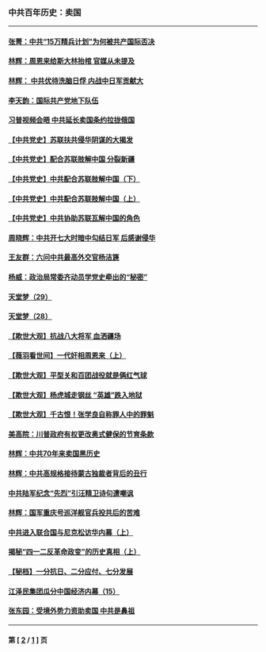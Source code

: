 ### 中共百年历史：卖国
---
#### [张菁：中共“15万精兵计划”为何被共产国际否决](../../pages/nf1176117/n13967677.md?07010430) 
#### [林辉：周恩来给斯大林抬棺 官媒从未提及](../../pages/nf1176117/n13961173.md?07010430) 
#### [林辉： 中共优待洗脑日俘 内战中日军贡献大](../../pages/nf1176117/n13624644.md?07010430) 
#### [李天韵：国际共产党地下队伍](../../pages/nf1176117/n13611808.md?07010430) 
#### [习普视频会晤 中共延长卖国条约拉拢俄国](../../pages/nf1176117/n13060971.md?07010430) 
#### [【中共党史】苏联扶共侵华阴谋的大揭发](../../pages/nf1176117/n13056050.md?07010430) 
#### [【中共党史】配合苏联肢解中国 分裂新疆](../../pages/nf1176117/n13040700.md?07010430) 
#### [【中共党史】中共配合苏联肢解中国（下）](../../pages/nf1176117/n13035660.md?07010430) 
#### [【中共党史】中共配合苏联肢解中国（上）](../../pages/nf1176117/n13030262.md?07010430) 
#### [【中共党史】中共协助苏联瓦解中国的角色](../../pages/nf1176117/n13018109.md?07010430) 
#### [周晓辉：中共开七大时暗中勾结日军 后感谢侵华](../../pages/nf1176117/n12921960.md?07010430) 
#### [王友群：六问中共最高外交官杨洁篪](../../pages/nf1176117/n12836495.md?07010430) 
#### [杨威：政治局常委齐动员学党史牵出的“秘密”](../../pages/nf1176117/n12764642.md?07010430) 
#### [天堂梦（29）](../../pages/nf1176117/n12408465.md?07010430) 
#### [天堂梦（28）](../../pages/nf1176117/n12408309.md?07010430) 
#### [【欺世大观】抗战八大将军 血洒疆场](../../pages/nf1176117/n12357044.md?07010430) 
#### [【薇羽看世间】一代奸相周恩来（上）](../../pages/nf1176117/n12401109.md?07010430) 
#### [【欺世大观】平型关和百团战役就是俩红气球](../../pages/nf1176117/n12359157.md?07010430) 
#### [【欺世大观】杨虎城走钢丝 “英雄”跌入地狱](../../pages/nf1176117/n12358840.md?07010430) 
#### [【欺世大观】千古恨！张学良自称罪人中的罪魁](../../pages/nf1176117/n12358629.md?07010430) 
#### [美高院：川普政府有权更改奥式健保的节育条款](../../pages/nf1176117/n12242171.md?07010430) 
#### [林辉：中共70年来卖国黑历史](../../pages/nf1176117/n11552181.md?07010430) 
#### [林辉：中共高规格接待蒙古独裁者背后的丑行](../../pages/nf1176117/n11225005.md?07010430) 
#### [中共陆军纪念“先烈”引汪精卫诗句遭嘲讽](../../pages/nf1176117/n11153345.md?07010430) 
#### [林辉：国军重庆号巡洋舰官兵投共后的苦难](../../pages/nf1176117/n10997801.md?07010430) 
#### [中共进入联合国与尼克松访华内幕（上）](../../pages/nf1176117/n10138788.md?07010430) 
#### [揭秘“四一二反革命政变”的历史真相（上）](../../pages/nf1176117/n9996650.md?07010430) 
#### [【秘档】一分抗日、二分应付、七分发展](../../pages/nf1176117/n9331484.md?07010430) 
#### [江泽民集团瓜分中国经济内幕（15）](../../pages/nf1176117/n9268584.md?07010430) 
#### [张东园：受境外势力资助卖国 中共是鼻祖](../../pages/nf1176117/n9272480.md?07010430) 

---
#### 第 [ [2](./2.md?07010430) / [1](./1.md?07010430) ] 页
